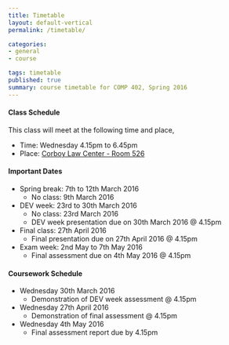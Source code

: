 ```yaml
---
title: Timetable
layout: default-vertical
permalink: /timetable/

categories:
- general
- course

tags: timetable
published: true
summary: course timetable for COMP 402, Spring 2016
---
```


#### Class Schedule

This class will meet at the following time and place,

* Time: Wednesday 4.15pm to 6.45pm
* Place: [Corboy Law Center - Room 526](http://www.luc.edu/media/lucedu/wtc.pdf)

#### Important Dates

* Spring break: 7th to 12th March 2016
	* No class: 9th March 2016
* DEV week: 23rd to 30th March 2016
  * No class: 23rd March 2016
  * DEV week presentation due on 30th March 2016 @ 4.15pm
* Final class: 27th April 2016
  * Final presentation due on 27th April 2016 @ 4.15pm
* Exam week: 2nd May to 7th May 2016
	* Final assessment due on 4th May 2016 @ 4.15pm

#### Coursework Schedule

* Wednesday 30th March 2016
  * Demonstration of DEV week assessment @ 4.15pm
* Wednesday 27th April 2016
  * Demonstration of final assessment @ 4.15pm
* Wednesday 4th May 2016
  * Final assessment report due by 4.15pm
